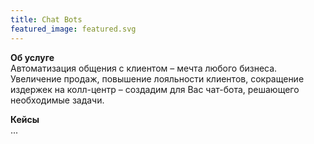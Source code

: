 ```yaml
---
title: Chat Bots
featured_image: featured.svg
---
```


<strong class="accent">Об услуге</strong>  
Автоматизация общения с клиентом – мечта любого бизнеса. Увеличение продаж, повышение лояльности клиентов, сокращение издержек на колл-центр – создадим для Вас чат-бота, решающего необходимые задачи.

<strong class="accent">Кейсы</strong>  
...